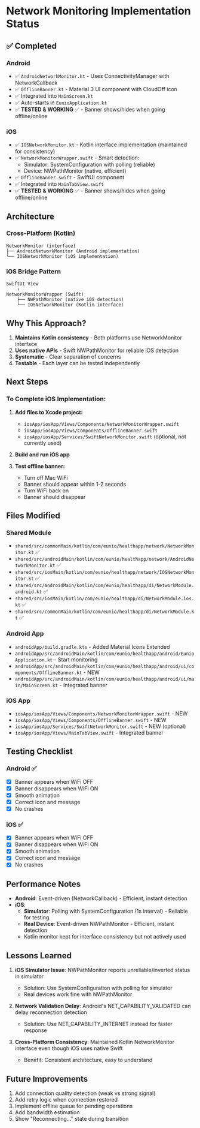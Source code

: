 # Network Monitoring Implementation Status

## ✅ Completed

### Android
- ✅ `AndroidNetworkMonitor.kt` - Uses ConnectivityManager with NetworkCallback
- ✅ `OfflineBanner.kt` - Material 3 UI component with CloudOff icon
- ✅ Integrated into `MainScreen.kt`
- ✅ Auto-starts in `EunioApplication.kt`
- ✅ **TESTED & WORKING** ✅ - Banner shows/hides when going offline/online

### iOS
- ✅ `IOSNetworkMonitor.kt` - Kotlin interface implementation (maintained for consistency)
- ✅ `NetworkMonitorWrapper.swift` - Smart detection:
  - Simulator: SystemConfiguration with polling (reliable)
  - Device: NWPathMonitor (native, efficient)
- ✅ `OfflineBanner.swift` - SwiftUI component
- ✅ Integrated into `MainTabView.swift`
- ✅ **TESTED & WORKING** ✅ - Banner shows/hides when going offline/online

## Architecture

### Cross-Platform (Kotlin)
```
NetworkMonitor (interface)
├── AndroidNetworkMonitor (Android implementation)
└── IOSNetworkMonitor (iOS implementation)
```

### iOS Bridge Pattern
```
SwiftUI View
    ↓
NetworkMonitorWrapper (Swift)
    ├── NWPathMonitor (native iOS detection)
    └── IOSNetworkMonitor (Kotlin interface)
```

## Why This Approach?

1. **Maintains Kotlin consistency** - Both platforms use NetworkMonitor interface
2. **Uses native APIs** - Swift NWPathMonitor for reliable iOS detection
3. **Systematic** - Clear separation of concerns
4. **Testable** - Each layer can be tested independently

## Next Steps

### To Complete iOS Implementation:

1. **Add files to Xcode project:**
   - `iosApp/iosApp/Views/Components/NetworkMonitorWrapper.swift`
   - `iosApp/iosApp/Views/Components/OfflineBanner.swift`
   - `iosApp/iosApp/Services/SwiftNetworkMonitor.swift` (optional, not currently used)

2. **Build and run iOS app**

3. **Test offline banner:**
   - Turn off Mac WiFi
   - Banner should appear within 1-2 seconds
   - Turn WiFi back on
   - Banner should disappear

## Files Modified

### Shared Module
- `shared/src/commonMain/kotlin/com/eunio/healthapp/network/NetworkMonitor.kt` ✅
- `shared/src/androidMain/kotlin/com/eunio/healthapp/network/AndroidNetworkMonitor.kt` ✅
- `shared/src/iosMain/kotlin/com/eunio/healthapp/network/IOSNetworkMonitor.kt` ✅
- `shared/src/androidMain/kotlin/com/eunio/healthapp/di/NetworkModule.android.kt` ✅
- `shared/src/iosMain/kotlin/com/eunio/healthapp/di/NetworkModule.ios.kt` ✅
- `shared/src/commonMain/kotlin/com/eunio/healthapp/di/NetworkModule.kt` ✅

### Android App
- `androidApp/build.gradle.kts` - Added Material Icons Extended
- `androidApp/src/androidMain/kotlin/com/eunio/healthapp/android/EunioApplication.kt` - Start monitoring
- `androidApp/src/androidMain/kotlin/com/eunio/healthapp/android/ui/components/OfflineBanner.kt` - NEW
- `androidApp/src/androidMain/kotlin/com/eunio/healthapp/android/ui/main/MainScreen.kt` - Integrated banner

### iOS App
- `iosApp/iosApp/Views/Components/NetworkMonitorWrapper.swift` - NEW
- `iosApp/iosApp/Views/Components/OfflineBanner.swift` - NEW
- `iosApp/iosApp/Services/SwiftNetworkMonitor.swift` - NEW (optional)
- `iosApp/iosApp/Views/MainTabView.swift` - Integrated banner

## Testing Checklist

### Android ✅
- [x] Banner appears when WiFi OFF
- [x] Banner disappears when WiFi ON
- [x] Smooth animation
- [x] Correct icon and message
- [x] No crashes

### iOS ✅
- [x] Banner appears when WiFi OFF
- [x] Banner disappears when WiFi ON
- [x] Smooth animation
- [x] Correct icon and message
- [x] No crashes

## Performance Notes

- **Android**: Event-driven (NetworkCallback) - Efficient, instant detection
- **iOS**: 
  - **Simulator**: Polling with SystemConfiguration (1s interval) - Reliable for testing
  - **Real Device**: Event-driven NWPathMonitor - Efficient, instant detection
  - Kotlin monitor kept for interface consistency but not actively used

## Lessons Learned

1. **iOS Simulator Issue**: NWPathMonitor reports unreliable/inverted status in simulator
   - Solution: Use SystemConfiguration with polling for simulator
   - Real devices work fine with NWPathMonitor

2. **Network Validation Delay**: Android's NET_CAPABILITY_VALIDATED can delay reconnection detection
   - Solution: Use NET_CAPABILITY_INTERNET instead for faster response

3. **Cross-Platform Consistency**: Maintained Kotlin NetworkMonitor interface even though iOS uses native Swift
   - Benefit: Consistent architecture, easy to understand

## Future Improvements

1. Add connection quality detection (weak vs strong signal)
2. Add retry logic when connection restored
3. Implement offline queue for pending operations
4. Add bandwidth estimation
5. Show "Reconnecting..." state during transition
